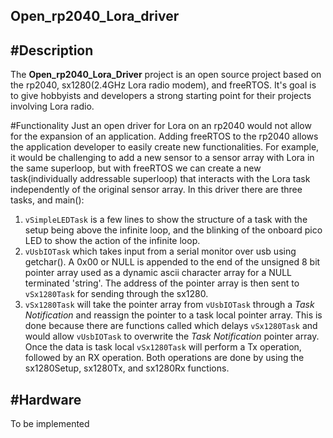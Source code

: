 ## Open_rp2040_Lora_driver


#Description
---
The **Open_rp2040_Lora_Driver** project is an open source project based on the rp2040, 
sx1280(2.4GHz Lora radio modem), and freeRTOS. It's goal is to give hobbyists and developers a strong starting point
for their projects involving Lora radio.

#Functionality
Just an open driver for Lora on an rp2040 would not allow for the expansion of an application.
Adding freeRTOS to the rp2040 allows the application developer to easily create new functionalities.
For example, it would be challenging to add a new sensor to a sensor array with Lora in the same 
superloop, but with freeRTOS we can create a new task(individually addressable superloop) that interacts
with the Lora task independently of the original sensor array. In this driver there are three tasks, 
and main():
1. `vSimpleLEDTask` is a few lines to show 
the structure of a task with the setup being above the infinite loop, and the blinking of the onboard pico
LED to show the action of the infinite loop.
2. `vUsbIOTask` which takes input from a serial monitor over usb using getchar(). A 0x00 or NULL is 
appended to the end of the unsigned 8 bit pointer array used as a dynamic ascii character array for a NULL terminated 'string'. 
The address of the pointer array is then sent to `vSx1280Task` for sending through the sx1280.
3. `vSx1280Task` will take the pointer array from `vUsbIOTask` through a *Task Notification* and reassign the pointer to a 
task local pointer array. This is done
because there are functions called which delays `vSx1280Task` and would allow `vUsbIOTask` to overwrite the *Task Notification* pointer array.
Once the data is task local `vSx1280Task` will perform a Tx operation, followed by an RX operation. Both operations are done by using the 
sx1280Setup, sx1280Tx, and sx1280Rx functions.

#Hardware
---
To be implemented
